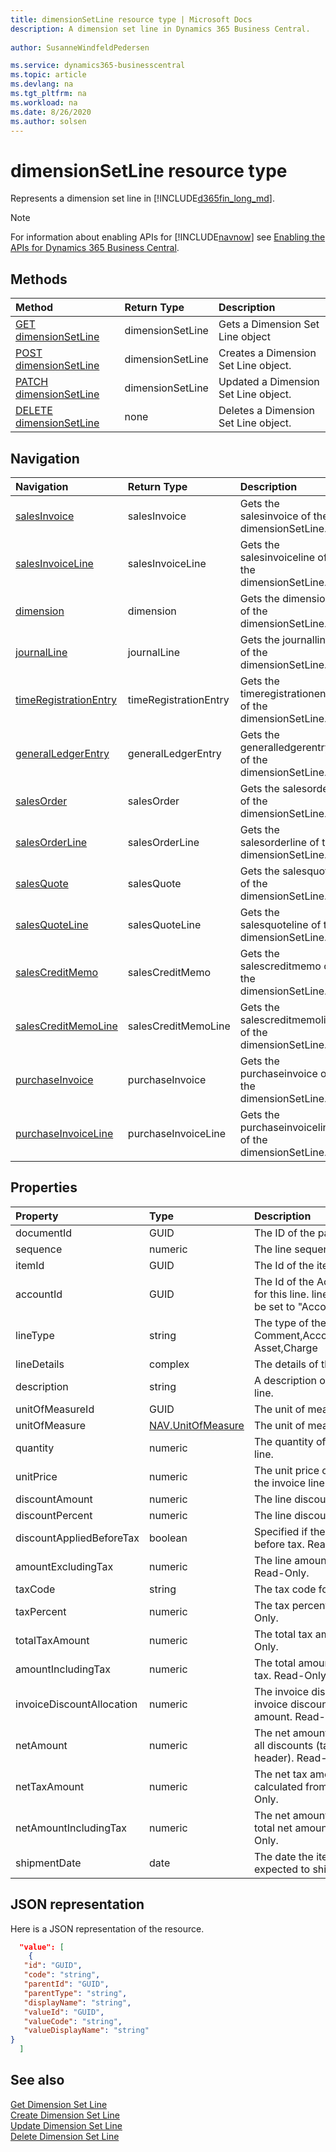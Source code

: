 ```yaml
---
title: dimensionSetLine resource type | Microsoft Docs
description: A dimension set line in Dynamics 365 Business Central.
 
author: SusanneWindfeldPedersen

ms.service: dynamics365-businesscentral
ms.topic: article
ms.devlang: na
ms.tgt_pltfrm: na
ms.workload: na
ms.date: 8/26/2020
ms.author: solsen
---
```


# dimensionSetLine resource type
Represents a dimension set line in [!INCLUDE[d365fin_long_md](../../includes/d365fin_long_md.md)].

> [!NOTE]  
> For information about enabling APIs for [!INCLUDE[navnow](../../includes/navnow_md.md)] see [Enabling the APIs for Dynamics 365 Business Central](../enabling-apis-for-dynamics-nav.md).

## Methods

| Method                                                                | Return Type      | Description                    |
|:----------------------------------------------------------------------|:-----------------|:-------------------------------|
|[GET dimensionSetLine](../api/dynamics_dimensionSetLine_get.md)      |dimensionSetLine|Gets a Dimension Set Line object   |
|[POST dimensionSetLine](../api/dynamics_create_dimensionSetLine.md)  |dimensionSetLine|Creates a Dimension Set Line object.|
|[PATCH dimensionSetLine](../api/dynamics_dimensionSetLine_update.md) |dimensionSetLine|Updated a Dimension Set Line object.|
|[DELETE dimensionSetLine](../api/dynamics_dimensionSetLine_delete.md)|none              |Deletes a Dimension Set Line object.|


## Navigation

| Navigation |Return Type| Description |
|:----------|:----------|:-----------------|
|[salesInvoice](../resources/dynamics_salesinvoice.md)|salesInvoice   |Gets the salesinvoice of the dimensionSetLine.|
|[salesInvoiceLine](../resources/dynamics_salesinvoiceline.md)|salesInvoiceLine   |Gets the salesinvoiceline of the dimensionSetLine.|
|[dimension](../resources/dynamics_dimension.md)|dimension   |Gets the dimension of the dimensionSetLine.|
|[journalLine](../resources/dynamics_journalline.md)|journalLine   |Gets the journalline of the dimensionSetLine.|
|[timeRegistrationEntry](../resources/dynamics_timeregistrationentry.md)|timeRegistrationEntry   |Gets the timeregistrationentry of the dimensionSetLine.|
|[generalLedgerEntry](../resources/dynamics_generalledgerentry.md)|generalLedgerEntry   |Gets the generalledgerentry of the dimensionSetLine.|
|[salesOrder](../resources/dynamics_salesorder.md)|salesOrder   |Gets the salesorder of the dimensionSetLine.|
|[salesOrderLine](../resources/dynamics_salesorderline.md)|salesOrderLine   |Gets the salesorderline of the dimensionSetLine.|
|[salesQuote](../resources/dynamics_salesquote.md)|salesQuote   |Gets the salesquote of the dimensionSetLine.|
|[salesQuoteLine](../resources/dynamics_salesquoteline.md)|salesQuoteLine   |Gets the salesquoteline of the dimensionSetLine.|
|[salesCreditMemo](../resources/dynamics_salescreditmemo.md)|salesCreditMemo   |Gets the salescreditmemo of the dimensionSetLine.|
|[salesCreditMemoLine](../resources/dynamics_salescreditmemoline.md)|salesCreditMemoLine   |Gets the salescreditmemoline of the dimensionSetLine.|
|[purchaseInvoice](../resources/dynamics_purchaseinvoice.md)|purchaseInvoice   |Gets the purchaseinvoice of the dimensionSetLine.|
|[purchaseInvoiceLine](../resources/dynamics_purchaseinvoiceline.md)|purchaseInvoiceLine   |Gets the purchaseinvoiceline of the dimensionSetLine.|

## Properties

| Property                | Type    | Description                                               |
|:------------------------|:------|:----------------------------------------------------------|
|documentId               |GUID   |The ID of the parent invoice.                              |
|sequence                 |numeric|The line sequence number.                                  |
|itemId                   |GUID   |The Id of the item in the invoice line.                    |
|accountId                |GUID   |The Id of the Account that will be used for this line. lineType will automatically be set to "Account" if this is set.|
|lineType                 |string |The type of the line. Can be Comment,Account,Item,Resource,Fixed Asset,Charge|
|lineDetails              |complex|The details of the line.                                   |
|description              |string |A description of the item in the invoice line.             |
|unitOfMeasureId          |GUID   |The unit of measure for the invoice line.                  |
|unitOfMeasure            |[NAV.UnitOfMeasure](../resources/dynamics_complextypes.md)|The unit of measure complex type.|
|quantity                 |numeric|The quantity of the item in the invoice line.              |
|unitPrice                |numeric|The unit price of each individual item in the invoice line.|
|discountAmount           |numeric|The line discount amount.                                  |
|discountPercent          |numeric|The line discount percent.                                 |
|discountAppliedBeforeTax |boolean|Specified if the discount is applied before tax. Read-Only.|
|amountExcludingTax       |numeric|The line amount excluding the tax. Read-Only.              |
|taxCode                  |string |The tax code for the line.                                 |
|taxPercent               |numeric|The tax percent for the line. Read-Only.                   |
|totalTaxAmount           |numeric|The total tax amount for the line. Read-Only.              |
|amountIncludingTax       |numeric|The total amount for the line including tax. Read-Only.    |
|invoiceDiscountAllocation|numeric|The invoice discount allocation is the invoice discount distributed on the total amount. Read-Only.|
|netAmount                |numeric|The net amount is the amount including all discounts (taken from invoice header). Read-Only.|
|netTaxAmount             |numeric|The net tax amount is the tax amount calculated from net amount. Read-Only.|
|netAmountIncludingTax    |numeric|The net amount including tax is the total net amount including tax. Read-Only.|
|shipmentDate             |date   |The date the item in the line is expected to ship.         |

## JSON representation

Here is a JSON representation of the resource.


```json
  "value": [
    {
   "id": "GUID",
   "code": "string",
   "parentId": "GUID",
   "parentType": "string",
   "displayName": "string",
   "valueId": "GUID",
   "valueCode": "string",
   "valueDisplayName": "string"
}
  ]
```

## See also

[Get Dimension Set Line](../api/dynamics_dimensionSetLine_get.md)  
[Create Dimension Set Line](../api/dynamics_create_dimensionSetLine.md)  
[Update Dimension Set Line](../api/dynamics_dimensionSetLine_update.md)  
[Delete Dimension Set Line](../api/dynamics_dimensionSetLine_delete.md)  